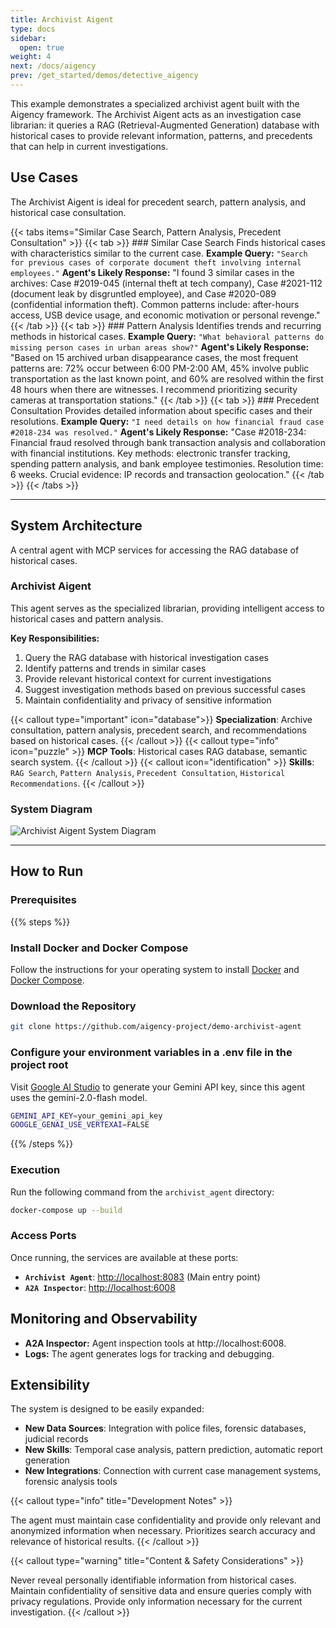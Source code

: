 ```yaml
---
title: Archivist Aigent
type: docs
sidebar:
  open: true
weight: 4
next: /docs/aigency
prev: /get_started/demos/detective_aigency
---
```


This example demonstrates a specialized archivist agent built with the Aigency framework. The Archivist Aigent acts as an investigation case librarian: it queries a RAG (Retrieval-Augmented Generation) database with historical cases to provide relevant information, patterns, and precedents that can help in current investigations.

## Use Cases
The Archivist Aigent is ideal for precedent search, pattern analysis, and historical case consultation.

{{< tabs items="Similar Case Search, Pattern Analysis, Precedent Consultation" >}}
  {{< tab >}}
    ### Similar Case Search
    Finds historical cases with characteristics similar to the current case.
    **Example Query:**
    ```
    "Search for previous cases of corporate document theft involving internal employees."
    ```
    **Agent's Likely Response:**
    "I found 3 similar cases in the archives: Case #2019-045 (internal theft at tech company), Case #2021-112 (document leak by disgruntled employee), and Case #2020-089 (confidential information theft). Common patterns include: after-hours access, USB device usage, and economic motivation or personal revenge."
  {{< /tab >}}
  {{< tab >}}
    ### Pattern Analysis
    Identifies trends and recurring methods in historical cases.
    **Example Query:**
    ```
    "What behavioral patterns do missing person cases in urban areas show?"
    ```
    **Agent's Likely Response:**
    "Based on 15 archived urban disappearance cases, the most frequent patterns are: 72% occur between 6:00 PM-2:00 AM, 45% involve public transportation as the last known point, and 60% are resolved within the first 48 hours when there are witnesses. I recommend prioritizing security cameras at transportation stations."
  {{< /tab >}}
  {{< tab >}}
    ### Precedent Consultation
    Provides detailed information about specific cases and their resolutions.
    **Example Query:**
    ```
    "I need details on how financial fraud case #2018-234 was resolved."
    ```
    **Agent's Likely Response:**
    "Case #2018-234: Financial fraud resolved through bank transaction analysis and collaboration with financial institutions. Key methods: electronic transfer tracking, spending pattern analysis, and bank employee testimonies. Resolution time: 6 weeks. Crucial evidence: IP records and transaction geolocation."
  {{< /tab >}}
{{< /tabs >}}

----

## System Architecture

A central agent with MCP services for accessing the RAG database of historical cases.

### Archivist Aigent
This agent serves as the specialized librarian, providing intelligent access to historical cases and pattern analysis.

**Key Responsibilities:**
1. Query the RAG database with historical investigation cases
2. Identify patterns and trends in similar cases
3. Provide relevant historical context for current investigations
4. Suggest investigation methods based on previous successful cases
5. Maintain confidentiality and privacy of sensitive information

{{< callout type="important" icon="database">}}
**Specialization**: Archive consultation, pattern analysis, precedent search, and recommendations based on historical cases.
{{< /callout >}}
{{< callout type="info" icon="puzzle" >}}
**MCP Tools**: Historical cases RAG database, semantic search system.
{{< /callout >}}
{{< callout  icon="identification" >}}
**Skills**: `RAG Search`, `Pattern Analysis`, `Precedent Consultation`, `Historical Recommendations`.
{{< /callout >}}

### System Diagram
<image src="/images/archivist-agent_diagram.png" alt="Archivist Aigent System Diagram">

---
## How to Run

### Prerequisites

{{% steps %}}

### Install Docker and Docker Compose

Follow the instructions for your operating system to install [Docker](https://docs.docker.com/engine/install/) and [Docker Compose](https://docs.docker.com/compose/install/).

### Download the Repository

```bash
git clone https://github.com/aigency-project/demo-archivist-agent
```

### Configure your environment variables in a .env file in the project root
Visit [Google AI Studio](https://aistudio.google.com/app/apikey) to generate your Gemini API key, since this agent uses the gemini-2.0-flash model.

```bash title=".env"
GEMINI_API_KEY=your_gemini_api_key
GOOGLE_GENAI_USE_VERTEXAI=FALSE
```
{{% /steps %}}

### Execution
Run the following command from the `archivist_agent` directory:

```Bash
docker-compose up --build
```
### Access Ports
Once running, the services are available at these ports:

- **`Archivist Agent`**: [http://localhost:8083](http://localhost:8083) (Main entry point)
- **`A2A Inspector`**: [http://localhost:6008](http://localhost:6008)

## Monitoring and Observability
- **A2A Inspector:** Agent inspection tools at http://localhost:6008.
- **Logs:** The agent generates logs for tracking and debugging.

## Extensibility
The system is designed to be easily expanded:

- **New Data Sources**: Integration with police files, forensic databases, judicial records
- **New Skills**: Temporal case analysis, pattern prediction, automatic report generation
- **New Integrations**: Connection with current case management systems, forensic analysis tools

{{< callout type="info" title="Development Notes" >}}

The agent must maintain case confidentiality and provide only relevant and anonymized information when necessary. Prioritizes search accuracy and relevance of historical results.
{{< /callout >}}

{{< callout type="warning" title="Content & Safety Considerations" >}}

Never reveal personally identifiable information from historical cases. Maintain confidentiality of sensitive data and ensure queries comply with privacy regulations. Provide only information necessary for the current investigation.
{{< /callout >}}
